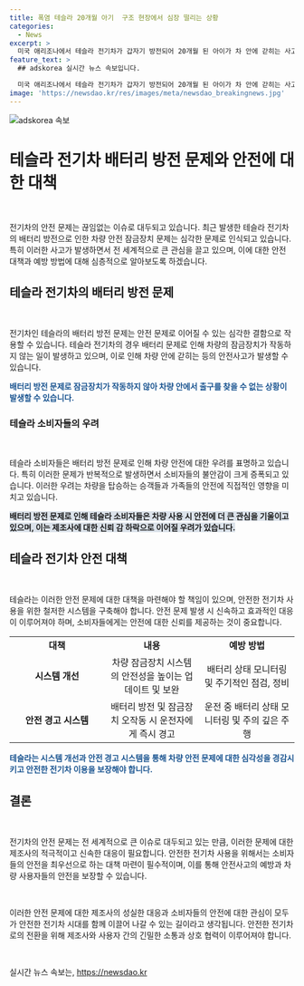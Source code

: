 ```yaml
---
title: 폭염 테슬라 20개월 아기  구조 현장에서 심장 떨리는 상황
categories:
  - News
excerpt: >
  미국 애리조나에서 테슬라 전기차가 갑자기 방전되어 20개월 된 아이가 차 안에 갇히는 사고가 발생했습니다. 운전자는 배터리 방전 전에 받을 예고를 받지 못했다고 주장하고 있으며, 비슷한 사례들도 보도되고 있습니다. 폭염 속에서 아이가 차 안에 갇힌 상황에서 구조대원들이 유리창을 부수고 아이를 구출했습니다. 이에 대한 논란이 뜨겁게 이어지고 있습니다.
feature_text: >
  ## adskorea 실시간 뉴스 속보입니다.

  미국 애리조나에서 테슬라 전기차가 갑자기 방전되어 20개월 된 아이가 차 안에 갇히는 사고가 발생했습니다. 운전자는 배터리 방전 전에 받을 예고를 받지 못했다고 주장하고 있으며, 비슷한 사례들도 보도되고 있습니다. 폭염 속에서 아이가 차 안에 갇힌 상황에서 구조대원들이 유리창을 부수고 아이를 구출했습니다. 이에 대한 논란이 뜨겁게 이어지고 있습니다.
image: 'https://newsdao.kr/res/images/meta/newsdao_breakingnews.jpg'
---
```


<p><img src="https://newsdao.kr/res/images/meta/newsdao_breakingnews.jpg" alt="adskorea 속보" /></p>

<h1>테슬라 전기차 배터리 방전 문제와 안전에 대한 대책</h1>

<p data-ke-size="size16">&nbsp;</p>

<p>전기차의 안전 문제는 끊임없는 이슈로 대두되고 있습니다. 최근 발생한 테슬라 전기차의 배터리 방전으로 인한 차량 안전 잠금장치 문제는 심각한 문제로 인식되고 있습니다. 특히 이러한 사고가 발생하면서 전 세계적으로 큰 관심을 끌고 있으며, 이에 대한 안전 대책과 예방 방법에 대해 심층적으로 알아보도록 하겠습니다.</p>

<h2 data-ke-size="size26">테슬라 전기차의 배터리 방전 문제</h2>

<p data-ke-size="size16">&nbsp;</p>

<p>전기차인 테슬라의 배터리 방전 문제는 안전 문제로 이어질 수 있는 심각한 결함으로 작용할 수 있습니다. 테슬라 전기차의 경우 배터리 문제로 인해 차량의 잠금장치가 작동하지 않는 일이 발생하고 있으며, 이로 인해 차량 안에 갇히는 등의 안전사고가 발생할 수 있습니다.</p>

<p><b><span style="color: #1a5490;">배터리 방전 문제로 잠금장치가 작동하지 않아 차량 안에서 출구를 찾을 수 없는 상황이 발생할 수 있습니다.</span></b></p>

<h3 data-ke-size="size24">테슬라 소비자들의 우려</h3>

<p data-ke-size="size16">&nbsp;</p>

<p>테슬라 소비자들은 배터리 방전 문제로 인해 차량 안전에 대한 우려를 표명하고 있습니다. 특히 이러한 문제가 반복적으로 발생하면서 소비자들의 불안감이 크게 증폭되고 있습니다. 이러한 우려는 차량을 탑승하는 승객들과 가족들의 안전에 직접적인 영향을 미치고 있습니다.</p>

<p><b><span style="background-color: #21538527;">배터리 방전 문제로 인해 테슬라 소비자들은 차량 사용 시 안전에 더 큰 관심을 기울이고 있으며, 이는 제조사에 대한 신뢰 감 하락으로 이어질 우려가 있습니다.</span></b></p>

<h2 data-ke-size="size26">테슬라 전기차 안전 대책</h2>

<p data-ke-size="size16">&nbsp;</p>

<p>테슬라는 이러한 안전 문제에 대한 대책을 마련해야 할 책임이 있으며, 안전한 전기차 사용을 위한 철저한 시스템을 구축해야 합니다. 안전 문제 발생 시 신속하고 효과적인 대응이 이루어져야 하며, 소비자들에게는 안전에 대한 신뢰를 제공하는 것이 중요합니다.</p>

<table>
    <colgroup>
    <col width="185">
    <col width="185">
    <col width="185">
    </colgroup>
    <tbody>
        <tr>
            <td style="text-align: center; height: 17px;"><b>대책</b></td>
            <td style="text-align: center; height: 17px;"><b>내용</b></td>
            <td style="text-align: center; height: 17px;"><b>예방 방법</b></td>
        </tr>
        <tr>
            <td style="text-align: center; height: 17px;"><b>시스템 개선</b></td>
            <td style="text-align: center; height: 17px;">차량 잠금장치 시스템의 안전성을 높이는 업데이트 및 보완</td>
            <td style="text-align: center; height: 17px;">배터리 상태 모니터링 및 주기적인 점검, 정비</td>
        </tr>
        <tr>
            <td style="text-align: center; height: 17px;"><b>안전 경고 시스템</b></td>
            <td style="text-align: center; height: 17px;">배터리 방전 및 잠금장치 오작동 시 운전자에게 즉시 경고</td>
            <td style="text-align: center; height: 17px;">운전 중 배터리 상태 모니터링 및 주의 깊은 주행</td>
        </tr>
    </tbody>
</table>

<p><b><span style="color: #1a5490;">테슬라는 시스템 개선과 안전 경고 시스템을 통해 차량 안전 문제에 대한 심각성을 경감시키고 안전한 전기차 이용을 보장해야 합니다.</span></b></p>

<h2 data-ke-size="size26">결론</h2>

<p data-ke-size="size16">&nbsp;</p>

<p>전기차의 안전 문제는 전 세계적으로 큰 이슈로 대두되고 있는 만큼, 이러한 문제에 대한 제조사의 적극적이고 신속한 대응이 필요합니다. 안전한 전기차 사용을 위해서는 소비자들의 안전을 최우선으로 하는 대책 마련이 필수적이며, 이를 통해 안전사고의 예방과 차량 사용자들의 안전을 보장할 수 있습니다.</p>

<p data-ke-size="size16">&nbsp;</p>

<p>이러한 안전 문제에 대한 제조사의 성실한 대응과 소비자들의 안전에 대한 관심이 모두가 안전한 전기차 시대를 함께 이끌어 나갈 수 있는 길이라고 생각됩니다. 안전한 전기차로의 전환을 위해 제조사와 사용자 간의 긴밀한 소통과 상호 협력이 이루어져야 합니다.</p>

<p data-ke-size="size16">&nbsp;</p>
실시간 뉴스 속보는, <a href="https://newsdao.kr" rel="dofollow">https://newsdao.kr</a>



